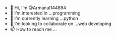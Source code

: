 - 👋 Hi, I’m @Armanul144894
- 👀 I’m interested in ...programming
- 🌱 I’m currently learning ...python
- 💞️ I’m looking to collaborate on ...web developing
- 📫 How to reach me ...

<!---
Armanul144894/Armanul144894 is a ✨ special ✨ repository because its `README.md` (this file) appears on your GitHub profile.
You can click the Preview link to take a look at your changes.
--->
